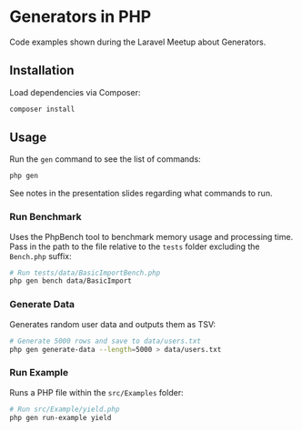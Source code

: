 # Generators in PHP

Code examples shown during the Laravel Meetup about Generators.

## Installation

Load dependencies via Composer:

```bash
composer install
```

## Usage

Run the `gen` command to see the list of commands:

```bash
php gen
```

See notes in the presentation slides regarding what commands to run.

### Run Benchmark

Uses the PhpBench tool to benchmark memory usage and processing time. Pass in the path to the file relative to the `tests` folder excluding the `Bench.php` suffix:

```bash
# Run tests/data/BasicImportBench.php
php gen bench data/BasicImport
```

### Generate Data

Generates random user data and outputs them as TSV:

```bash
# Generate 5000 rows and save to data/users.txt
php gen generate-data --length=5000 > data/users.txt
```

### Run Example

Runs a PHP file within the `src/Examples` folder:

```bash
# Run src/Example/yield.php
php gen run-example yield
```
